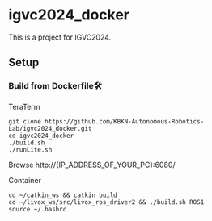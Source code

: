 # igvc2024_docker
This is a project for IGVC2024.

## Setup
### Build from Dockerfile🛠️
TeraTerm
~~~
git clone https://github.com/KBKN-Autonomous-Robotics-Lab/igvc2024_docker.git
cd igvc2024_docker
./build.sh
./runLite.sh
~~~
Browse http://{IP_ADDRESS_OF_YOUR_PC}:6080/

Container
~~~
cd ~/catkin_ws && catkin build
cd ~/livox_ws/src/livox_ros_driver2 && ./build.sh ROS1
source ~/.bashrc
~~~
